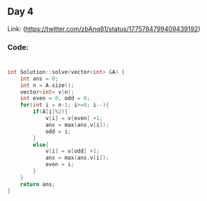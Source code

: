## Day 4
Link: (https://twitter.com/zbAnq81/status/1775784799409439192)

### Code:

#
```c++
int Solution::solve(vector<int> &A) {
    int ans = 0;
    int n = A.size();
    vector<int> v(n);
    int even = 0, odd = 0;
    for(int i = n-1; i>=0; i--){
        if(A[i]%2){
            v[i] = v[even] +1;
            ans = max(ans,v[i]);
            odd = i;
        }
        else{
            v[i] = v[odd] +1;
            ans = max(ans,v[i]);
            even = i;
        }
    }
    return ans;
}


```
